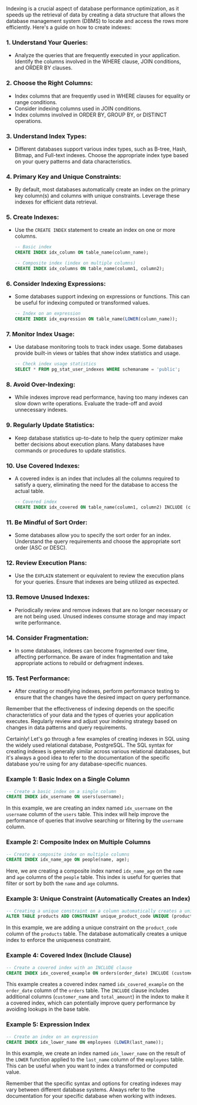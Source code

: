 Indexing is a crucial aspect of database performance optimization, as it speeds up the retrieval of data by creating a data structure that allows the database management system (DBMS) to locate and access the rows more efficiently. Here's a guide on how to create indexes:

### 1. **Understand Your Queries:**
   - Analyze the queries that are frequently executed in your application. Identify the columns involved in the WHERE clause, JOIN conditions, and ORDER BY clauses.

### 2. **Choose the Right Columns:**
   - Index columns that are frequently used in WHERE clauses for equality or range conditions.
   - Consider indexing columns used in JOIN conditions.
   - Index columns involved in ORDER BY, GROUP BY, or DISTINCT operations.

### 3. **Understand Index Types:**
   - Different databases support various index types, such as B-tree, Hash, Bitmap, and Full-text indexes. Choose the appropriate index type based on your query patterns and data characteristics.

### 4. **Primary Key and Unique Constraints:**
   - By default, most databases automatically create an index on the primary key column(s) and columns with unique constraints. Leverage these indexes for efficient data retrieval.

### 5. **Create Indexes:**
   - Use the `CREATE INDEX` statement to create an index on one or more columns.
     ```sql
     -- Basic index
     CREATE INDEX idx_column ON table_name(column_name);

     -- Composite index (index on multiple columns)
     CREATE INDEX idx_columns ON table_name(column1, column2);
     ```

### 6. **Consider Indexing Expressions:**
   - Some databases support indexing on expressions or functions. This can be useful for indexing computed or transformed values.
     ```sql
     -- Index on an expression
     CREATE INDEX idx_expression ON table_name(LOWER(column_name));
     ```

### 7. **Monitor Index Usage:**
   - Use database monitoring tools to track index usage. Some databases provide built-in views or tables that show index statistics and usage.
     ```sql
     -- Check index usage statistics
     SELECT * FROM pg_stat_user_indexes WHERE schemaname = 'public';
     ```

### 8. **Avoid Over-Indexing:**
   - While indexes improve read performance, having too many indexes can slow down write operations. Evaluate the trade-off and avoid unnecessary indexes.

### 9. **Regularly Update Statistics:**
   - Keep database statistics up-to-date to help the query optimizer make better decisions about execution plans. Many databases have commands or procedures to update statistics.

### 10. **Use Covered Indexes:**
   - A covered index is an index that includes all the columns required to satisfy a query, eliminating the need for the database to access the actual table.
     ```sql
     -- Covered index
     CREATE INDEX idx_covered ON table_name(column1, column2) INCLUDE (column3, column4);
     ```

### 11. **Be Mindful of Sort Order:**
   - Some databases allow you to specify the sort order for an index. Understand the query requirements and choose the appropriate sort order (ASC or DESC).

### 12. **Review Execution Plans:**
   - Use the `EXPLAIN` statement or equivalent to review the execution plans for your queries. Ensure that indexes are being utilized as expected.

### 13. **Remove Unused Indexes:**
   - Periodically review and remove indexes that are no longer necessary or are not being used. Unused indexes consume storage and may impact write performance.

### 14. **Consider Fragmentation:**
   - In some databases, indexes can become fragmented over time, affecting performance. Be aware of index fragmentation and take appropriate actions to rebuild or defragment indexes.

### 15. **Test Performance:**
   - After creating or modifying indexes, perform performance testing to ensure that the changes have the desired impact on query performance.

Remember that the effectiveness of indexing depends on the specific characteristics of your data and the types of queries your application executes. Regularly review and adjust your indexing strategy based on changes in data patterns and query requirements.

Certainly! Let's go through a few examples of creating indexes in SQL using the widely used relational database, PostgreSQL. The SQL syntax for creating indexes is generally similar across various relational databases, but it's always a good idea to refer to the documentation of the specific database you're using for any database-specific nuances.

### Example 1: Basic Index on a Single Column

```sql
-- Create a basic index on a single column
CREATE INDEX idx_username ON users(username);
```

In this example, we are creating an index named `idx_username` on the `username` column of the `users` table. This index will help improve the performance of queries that involve searching or filtering by the `username` column.

### Example 2: Composite Index on Multiple Columns

```sql
-- Create a composite index on multiple columns
CREATE INDEX idx_name_age ON people(name, age);
```

Here, we are creating a composite index named `idx_name_age` on the `name` and `age` columns of the `people` table. This index is useful for queries that filter or sort by both the `name` and `age` columns.

### Example 3: Unique Constraint (Automatically Creates an Index)

```sql
-- Creating a unique constraint on a column automatically creates a unique index
ALTER TABLE products ADD CONSTRAINT unique_product_code UNIQUE (product_code);
```

In this example, we are adding a unique constraint on the `product_code` column of the `products` table. The database automatically creates a unique index to enforce the uniqueness constraint.

### Example 4: Covered Index (Include Clause)

```sql
-- Create a covered index with an INCLUDE clause
CREATE INDEX idx_covered_example ON orders(order_date) INCLUDE (customer_name, total_amount);
```

This example creates a covered index named `idx_covered_example` on the `order_date` column of the `orders` table. The `INCLUDE` clause includes additional columns (`customer_name` and `total_amount`) in the index to make it a covered index, which can potentially improve query performance by avoiding lookups in the base table.

### Example 5: Expression Index

```sql
-- Create an index on an expression
CREATE INDEX idx_lower_name ON employees (LOWER(last_name));
```

In this example, we create an index named `idx_lower_name` on the result of the `LOWER` function applied to the `last_name` column of the `employees` table. This can be useful when you want to index a transformed or computed value.

Remember that the specific syntax and options for creating indexes may vary between different database systems. Always refer to the documentation for your specific database when working with indexes.